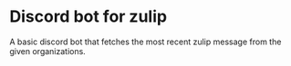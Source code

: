 # Discord bot for zulip
A basic discord bot that fetches the most recent zulip message from the given organizations.
